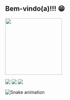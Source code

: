 ## Bem-vindo(a)!!! 😁

 <div>
   <a href="https://github.com/rafaesmerindo">
   <img height="180em" src="https://github-readme-stats.vercel.app/api?username=rafaesmerindo&show_icons=true&theme=tokyonight&include_all_commits=true&count_private=true"/>
  
</div>
 
  
<div> 
 
  <a href="https://instagram.com/rafaesmerindo" target="_blank"><img src="https://img.shields.io/badge/-Instagram-%23E4405F?style=for-the-badge&logo=instagram&logoColor=white" target="_blank"></a>
  <a href = "mailto:rafaesmerindo@hotmail.com"><img src="https://img.shields.io/badge/-Hotmail-%23333?style=for-the-badge&logo=hotmail&logoColor=white" target="_blank"></a>
  <a href="https://www.linkedin.com/in/" target="_blank"><img src="https://img.shields.io/badge/-LinkedIn-%230077B5?style=for-the-badge&logo=linkedin&logoColor=white" target="_blank"></a> 
 
  ![Snake animation](https://github.com/devemdobro/devemdobro/blob/output/github-contribution-grid-snake.svg)

</div>
